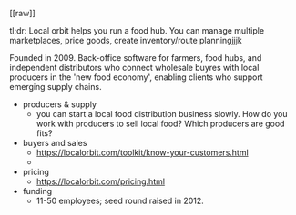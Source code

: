 [[raw]]

tl;dr: Local orbit helps you run a food hub. You can manage multiple marketplaces, price goods, create inventory/route planningjjjk

Founded in 2009. Back-office software for farmers, food hubs, and independent distributors who connect wholesale buyres with local producers in the 'new food economy', enabling clients who support emerging supply chains.

* producers & supply
	* you can start a local food distribution business slowly. How do you work with producers to sell local food? Which producers are good fits?
* buyers and sales
	* https://localorbit.com/toolkit/know-your-customers.html 
	* 
* pricing
	* https://localorbit.com/pricing.html
* funding
	* 11-50 employees; seed round raised in 2012.